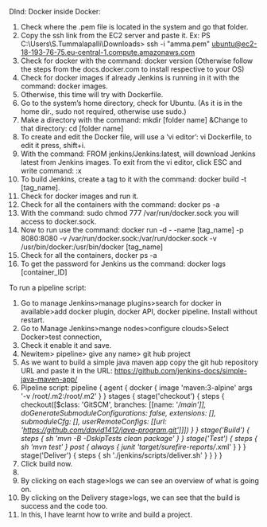 DInd: Docker inside Docker:
1.	Check where the .pem file is located in the system and go that folder.
2.	Copy the ssh link from the EC2 server and paste it.
Ex: PS C:\Users\S.Tummalapalli\Downloads> ssh -i "amma.pem" ubuntu@ec2-18-193-76-75.eu-central-1.compute.amazonaws.com
3.	Check for docker with the command: docker version (Otherwise follow the steps from the docs.docker.com to install respective to your OS)
4.	Check for docker images if already Jenkins is running in it with the command: docker images.
5.	Otherwise, this time will try with Dockerfile.
6.	Go to the system’s home directory, check for Ubuntu. (As it is in the home dir., sudo not required, otherwise use sudo.) 
7.	Make a directory with the command: mkdir [folder name] &Change to that directory: cd [folder name]
8.	To create and edit the Docker file, will use a ‘vi editor’: vi Dockerfile, to edit it press, shift+i.
9.	With the command: FROM jenkins/Jenkins:latest, will download Jenkins latest from Jenkins images. To exit from the vi editor, click ESC and write command: :x
10.	To build Jenkins, create a tag to it with the command: docker build -t [tag_name].
11.	Check for docker images and run it.
12.	Check for all the containers with the command: docker ps -a
13.	With the command: sudo chmod 777 /var/run/docker.sock you will access to docker.sock.
14.	Now to run use the command: docker run -d  - -name [tag_name] -p 8080:8080 -v /var/run/docker.sock:/var/run/docker.sock -v /usr/bin/docker:/usr/bin/docker [tag_name]
15.	Check for all the containers, docker ps -a
16.	To get the password for Jenkins us the command: docker logs [container_ID]

To run a pipeline script:
1.	Go to manage Jenkins>manage plugins>search for docker in available>add docker plugin, docker API, docker pipeline. Install without restart.
2.	Go to Manage Jenkins>mange nodes>configure clouds>Select Docker>test connection,
3.	Check it enable it and save.
4.	Newitem> pipeline> give any name> git hub project
5.	As we want to build a simple java maven app copy the git hub repository URL and paste it in the URL: https://github.com/jenkins-docs/simple-java-maven-app/
6.	Pipeline script:
pipeline {
 agent {
 docker {
 image 'maven:3-alpine'
 args '-v /root/.m2:/root/.m2'
 }
 }
 stages {
 stage('checkout') {
 steps {
 checkout([$class: 'GitSCM', branches: [[name: '*/main']],
doGenerateSubmoduleConfigurations: false, extensions: [], submoduleCfg: [],
userRemoteConfigs: [[url: 'https://github.com/david1412/java-program.git']]])
 }
 }
 stage('Build') {
     steps {
 sh 'mvn -B -DskipTests clean package'
 }
 }
 stage('Test') {
 steps {
 sh 'mvn test'
 }
 post {
 always {
 junit 'target/surefire-reports/*.xml'
 }
 }
 }
 stage('Deliver') {
 steps {
 sh './jenkins/scripts/deliver.sh'
 }
 }
 }
}
7.	Click build now.
8.	 
9.	By clicking on each stage>logs we can see an overview of what is going on.
10.	By clicking on the Delivery stage>logs, we can see that the build is success and the code too. 
11.	In this, I have learnt how to write and build a project.



